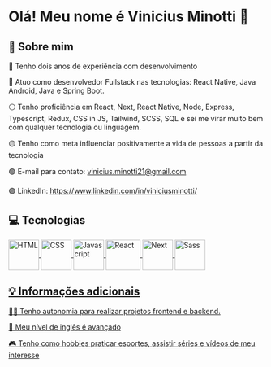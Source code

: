# Olá! Meu nome é Vinicius Minotti 👋

## 🚀 Sobre mim

🔴 Tenho dois anos de experiência com desenvolvimento

🔵 Atuo como desenvolvedor Fullstack nas tecnologias: React Native, Java Android, Java e Spring Boot.

⚪ Tenho proficiência em React, Next, React Native, Node, Express, Typescript, Redux, CSS in JS, Tailwind, SCSS, SQL e sei me virar muito bem com qualquer tecnologia ou linguagem. 

🟡 Tenho como meta influenciar positivamente a vida de pessoas a partir da tecnologia

🟢 E-mail para contato: vinicius.minotti21@gmail.com

🟣 LinkedIn: https://www.linkedin.com/in/viniciusminotti/


## 💻 Tecnologias

<div>
  <a href="https://github.com/minotti21">
  <img align="center" alt="HTML" height="60" width="60" src="https://img.icons8.com/color/344/html-5--v1.png">
  <img align="center" alt="CSS" height="60" width="60" src="https://img.icons8.com/color/344/css3.png">
  <img align="center" alt="Javascript" height="60" width="60" src="https://img.icons8.com/color/344/javascript--v1.png">
  <img align="center" alt="React" height="60" width="68" src="https://upload.wikimedia.org/wikipedia/commons/thumb/a/a7/React-icon.svg/640px-React-icon.svg.png">
  <img align="center" alt="Next" height="60" width="60" src="https://ui-lib.com/blog/wp-content/uploads/2021/12/nextjs-boilerplate-logo.png">
  <img align="center" alt="Sass" height="60" width="60" src="https://www.cursou.com.br/wp-content/uploads/2019/09/Curso-de-Sass.png">
<div/>

## 💡 Informações adicionais

👩‍💻 Tenho autonomia para realizar projetos frontend e backend. 

💬 Meu nível de inglês é avançado

🎮 Tenho como hobbies praticar esportes, assistir séries e vídeos de meu interesse
